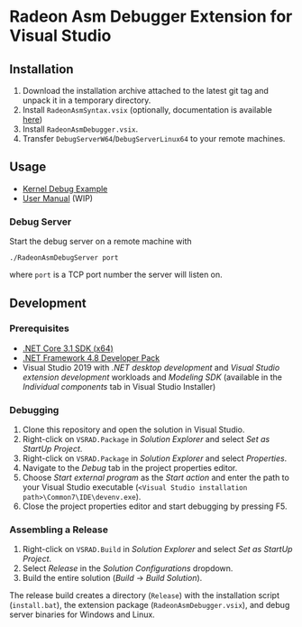 # Radeon Asm Debugger Extension for Visual Studio

## Installation

1. Download the installation archive attached to the latest git tag and unpack it in a temporary directory.
2. Install `RadeonAsmSyntax.vsix` (optionally, documentation is available [here](https://github.com/vsrad/radeon-asm-tools/tree/master/VSRAD.Syntax#visual-studio-radeon-asm-syntax-highlight-extension))
3. Install `RadeonAsmDebugger.vsix`.
4. Transfer `DebugServerW64`/`DebugServerLinux64` to your remote machines.

## Usage

* [Kernel Debug Example](Example)
* [User Manual](MANUAL.md) (WIP)

### Debug Server

Start the debug server on a remote machine with

```shell
./RadeonAsmDebugServer port
```

where `port` is a TCP port number the server will listen on.

## Development

### Prerequisites

* [.NET Core 3.1 SDK (x64)](https://dotnet.microsoft.com/download/dotnet-core/3.1)
* [.NET Framework 4.8 Developer Pack](https://dotnet.microsoft.com/download/dotnet-framework/net48)
* Visual Studio 2019 with *.NET desktop development* and *Visual Studio extension development* workloads and *Modeling SDK* (available in the *Individual components* tab in Visual Studio Installer)

### Debugging

1. Clone this repository and open the solution in Visual Studio.
2. Right-click on `VSRAD.Package` in *Solution Explorer* and select *Set as StartUp Project*.
3. Right-click on `VSRAD.Package` in *Solution Explorer* and
select *Properties*.
4. Navigate to the *Debug* tab in the project properties editor.
5. Choose *Start external program* as the *Start action* and enter the path to your Visual Studio executable (`<Visual Studio installation path>\Common7\IDE\devenv.exe`).
6. Close the project properties editor and start debugging by pressing F5.

### Assembling a Release

1. Right-click on `VSRAD.Build` in *Solution Explorer* and select *Set as StartUp Project*.
2. Select *Release* in the *Solution Configurations* dropdown.
3. Build the entire solution (*Build* -> *Build Solution*).

The release build creates a directory (`Release`) with the installation script
(`install.bat`), the extension package (`RadeonAsmDebugger.vsix`), and debug server
binaries for Windows and Linux.
